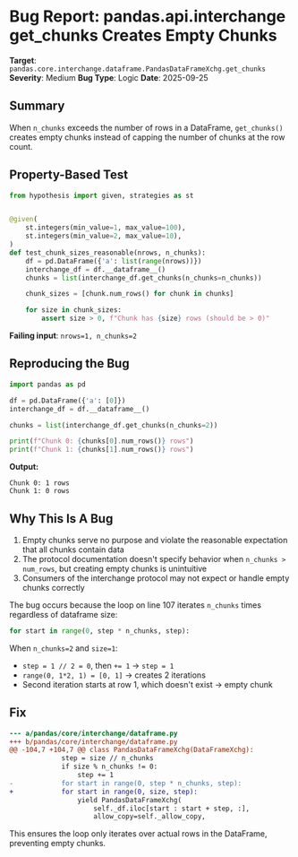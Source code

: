 # Bug Report: pandas.api.interchange get_chunks Creates Empty Chunks

**Target**: `pandas.core.interchange.dataframe.PandasDataFrameXchg.get_chunks`
**Severity**: Medium
**Bug Type**: Logic
**Date**: 2025-09-25

## Summary

When `n_chunks` exceeds the number of rows in a DataFrame, `get_chunks()` creates empty chunks instead of capping the number of chunks at the row count.

## Property-Based Test

```python
from hypothesis import given, strategies as st


@given(
    st.integers(min_value=1, max_value=100),
    st.integers(min_value=2, max_value=10),
)
def test_chunk_sizes_reasonable(nrows, n_chunks):
    df = pd.DataFrame({'a': list(range(nrows))})
    interchange_df = df.__dataframe__()
    chunks = list(interchange_df.get_chunks(n_chunks=n_chunks))

    chunk_sizes = [chunk.num_rows() for chunk in chunks]

    for size in chunk_sizes:
        assert size > 0, f"Chunk has {size} rows (should be > 0)"
```

**Failing input**: `nrows=1, n_chunks=2`

## Reproducing the Bug

```python
import pandas as pd

df = pd.DataFrame({'a': [0]})
interchange_df = df.__dataframe__()

chunks = list(interchange_df.get_chunks(n_chunks=2))

print(f"Chunk 0: {chunks[0].num_rows()} rows")
print(f"Chunk 1: {chunks[1].num_rows()} rows")
```

**Output:**
```
Chunk 0: 1 rows
Chunk 1: 0 rows
```

## Why This Is A Bug

1. Empty chunks serve no purpose and violate the reasonable expectation that all chunks contain data
2. The protocol documentation doesn't specify behavior when `n_chunks > num_rows`, but creating empty chunks is unintuitive
3. Consumers of the interchange protocol may not expect or handle empty chunks correctly

The bug occurs because the loop on line 107 iterates `n_chunks` times regardless of dataframe size:

```python
for start in range(0, step * n_chunks, step):
```

When `n_chunks=2` and `size=1`:
- `step = 1 // 2 = 0`, then `+= 1` → `step = 1`
- `range(0, 1*2, 1) = [0, 1]` → creates 2 iterations
- Second iteration starts at row 1, which doesn't exist → empty chunk

## Fix

```diff
--- a/pandas/core/interchange/dataframe.py
+++ b/pandas/core/interchange/dataframe.py
@@ -104,7 +104,7 @@ class PandasDataFrameXchg(DataFrameXchg):
             step = size // n_chunks
             if size % n_chunks != 0:
                 step += 1
-            for start in range(0, step * n_chunks, step):
+            for start in range(0, size, step):
                 yield PandasDataFrameXchg(
                     self._df.iloc[start : start + step, :],
                     allow_copy=self._allow_copy,
```

This ensures the loop only iterates over actual rows in the DataFrame, preventing empty chunks.